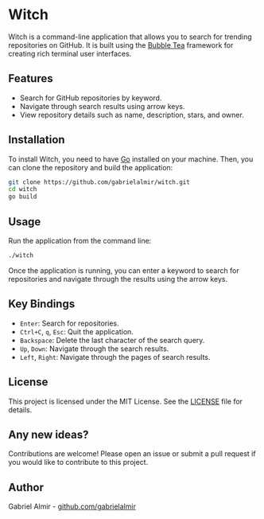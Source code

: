 # Witch

Witch is a command-line application that allows you to search for trending repositories on GitHub. It is built using the [Bubble Tea](https://github.com/charmbracelet/bubbletea) framework for creating rich terminal user interfaces.

## Features

- Search for GitHub repositories by keyword.
- Navigate through search results using arrow keys.
- View repository details such as name, description, stars, and owner.

## Installation

To install Witch, you need to have [Go](https://golang.org/dl/) installed on your machine. Then, you can clone the repository and build the application:

```sh
git clone https://github.com/gabrielalmir/witch.git
cd witch
go build
```

## Usage

Run the application from the command line:

```sh
./witch
```

Once the application is running, you can enter a keyword to search for repositories and navigate through the results using the arrow keys.

## Key Bindings

- `Enter`: Search for repositories.
- `Ctrl+C`, `q`, `Esc`: Quit the application.
- `Backspace`: Delete the last character of the search query.
- `Up`, `Down`: Navigate through the search results.
- `Left`, `Right`: Navigate through the pages of search results.

## License

This project is licensed under the MIT License. See the [LICENSE](LICENSE) file for details.

## Any new ideas?

Contributions are welcome! Please open an issue or submit a pull request if you would like to contribute to this project.

## Author

Gabriel Almir - [github.com/gabrielalmir](https://github.com/gabrielalmir)
